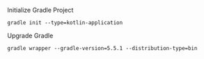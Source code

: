 Initialize Gradle Project
```
gradle init --type=kotlin-application
```

Upgrade Gradle
```
gradle wrapper --gradle-version=5.5.1 --distribution-type=bin
```
